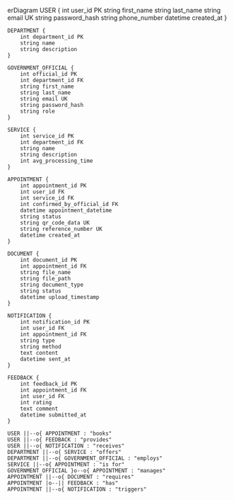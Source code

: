 erDiagram
    USER {
        int user_id PK
        string first_name
        string last_name
        string email UK
        string password_hash
        string phone_number
        datetime created_at
    }

    DEPARTMENT {
        int department_id PK
        string name
        string description
    }

    GOVERNMENT_OFFICIAL {
        int official_id PK
        int department_id FK
        string first_name
        string last_name
        string email UK
        string password_hash
        string role
    }

    SERVICE {
        int service_id PK
        int department_id FK
        string name
        string description
        int avg_processing_time
    }

    APPOINTMENT {
        int appointment_id PK
        int user_id FK
        int service_id FK
        int confirmed_by_official_id FK
        datetime appointment_datetime
        string status
        string qr_code_data UK
        string reference_number UK
        datetime created_at
    }

    DOCUMENT {
        int document_id PK
        int appointment_id FK
        string file_name
        string file_path
        string document_type
        string status
        datetime upload_timestamp
    }

    NOTIFICATION {
        int notification_id PK
        int user_id FK
        int appointment_id FK
        string type
        string method
        text content
        datetime sent_at
    }

    FEEDBACK {
        int feedback_id PK
        int appointment_id FK
        int user_id FK
        int rating
        text comment
        datetime submitted_at
    }

    USER ||--o{ APPOINTMENT : "books"
    USER ||--o{ FEEDBACK : "provides"
    USER ||--o{ NOTIFICATION : "receives"
    DEPARTMENT ||--o{ SERVICE : "offers"
    DEPARTMENT ||--o{ GOVERNMENT_OFFICIAL : "employs"
    SERVICE ||--o{ APPOINTMENT : "is for"
    GOVERNMENT_OFFICIAL }o--o{ APPOINTMENT : "manages"
    APPOINTMENT ||--o{ DOCUMENT : "requires"
    APPOINTMENT |o--|| FEEDBACK : "has"
    APPOINTMENT ||--o{ NOTIFICATION : "triggers"

